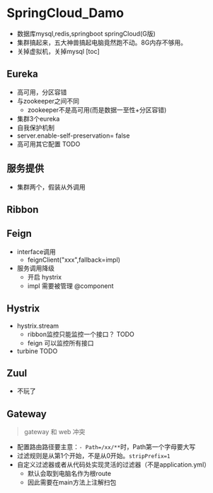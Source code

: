 # SpringCloud_Damo
- 数据库mysql,redis,springboot springCloud(G版)
- 集群搞起来，五大神兽搞起电脑竟然跑不动。8G内存不够用。
- 关掉虚拟机，关掉mysql 
[toc]
## Eureka
- 高可用，分区容错
- 与zookeeper之间不同
    - zookeeper不是高可用(而是数据一至性+分区容错)
- 集群3个eureka
- 自我保护机制
-  server.enable-self-preservation= false
- 高可用其它配置 TODO
## 服务提供
- 集群两个，假装从外调用
## Ribbon
## Feign
- interface调用
    - feignClient("xxx",fallback=impl)
- 服务调用降级 
    - 开启 hystrix
    - impl 需要被管理 @component
## Hystrix
- hystrix.stream
    - ribbon监控只能监控一个接口？ TODO
    - feign 可以监控所有接口
- turbine TODO
## Zuul
- 不玩了
## Gateway
> gateway 和 web 冲突
- 配置路由路径要主意：`- Path=/xx/**`时，Path第一个字母要大写
- 过滤规则是从第1个开始，不是从0开始。`stripPrefix=1`
- 自定义过滤器或者从代码处实现灵活的过滤器（不是application.yml）
    - 默认会取到电脑名作为根route
    - 因此需要在main方法上注解扫包
    